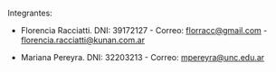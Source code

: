 Integrantes:
* Florencia Racciatti. DNI: 39172127 - Correo: florracc@gmail.com - florencia.racciatti@kunan.com.ar

* Mariana Pereyra. DNI: 32203213 - Correo: mpereyra@unc.edu.ar
